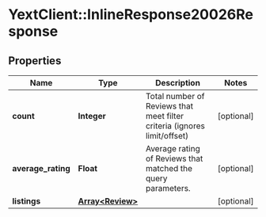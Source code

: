 # YextClient::InlineResponse20026Response

## Properties
Name | Type | Description | Notes
------------ | ------------- | ------------- | -------------
**count** | **Integer** | Total number of Reviews that meet filter criteria (ignores limit/offset) | [optional] 
**average_rating** | **Float** | Average rating of Reviews that matched the query parameters. | [optional] 
**listings** | [**Array&lt;Review&gt;**](Review.md) |  | [optional] 


